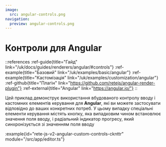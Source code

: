 ```yaml
---
image:
  src: angular-controls.png
navigation:
  preview: angular-controls.png
---
```


# Контроли для Angular

::references
:ref-guide{title="Гайд" link="/uk/docs/guides/renderers/angular/#controls"}
:ref-example{title="Базовий" link="/uk/examples/basic/angular"}
:ref-example{title="Кастомізація" link="/uk/examples/customization/angular"}
:ref-github{title="Плагін" link="https://github.com/retejs/angular-render-plugin"}
:ref-external{title="Angular" link="https://angular.io/"}
::

Цей приклад демонструє використання вбудованого контролу вводу і кастомних елементів керування для **Angular**, які ви можете застосувати відповідно до ваших конкретних потреб. У цьому випадку спеціальні елементи керування містять кнопку, яка випадковим чином встановлює значення поля вводу, і радіальний індикатор прогресу, який синхронізується зі значенням поля вводу

:example{id="rete-js-v2-angular-custom-controls-cknttr" module="/src/app/editor.ts"}
